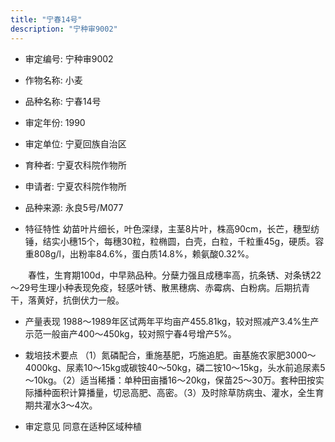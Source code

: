 ```yaml
---
title: "宁春14号"
description: "宁种审9002"
---
```

* 审定编号:  宁种审9002

*  作物名称:  小麦

*  品种名称:  宁春14号

*  审定年份:  1990

*  审定单位:  宁夏回族自治区

* 育种者:  宁夏农科院作物所

*  申请者:  宁夏农科院作物所

*  品种来源:  永良5号/M077

*  特征特性
幼苗叶片细长，叶色深绿，主茎8片叶，株高90cm，长芒，穗型纺锤，结实小穗15个，每穗30粒，粒椭圆，白壳，白粒，千粒重45g，硬质。容重808g/l，出粉率84.6%，蛋白质14.8%，赖氨酸0.32%。
　　春性，生育期100d，中早熟品种。分蘖力强且成穗率高，抗条锈、对条锈22～29号生理小种表现免疫，轻感叶锈、散黑穗病、赤霉病、白粉病。后期抗青干，落黄好，抗倒伏力一般。


*  产量表现
1988～1989年区试两年平均亩产455.81kg，较对照减产3.4%生产示范一般亩产400～450kg，较对照宁春4号增产5%。

*  栽培技术要点
（1）氮磷配合，重施基肥，巧施追肥。亩基施农家肥3000～4000kg、尿素10～15kg或碳铵40～50kg，磷二铵10～15kg，头水前追尿素5～10kg。（2）适当稀播：单种田亩播16～20kg，保苗25～30万。套种田按实际播种面积计算播量，切忌高肥、高密。（3）及时除草防病虫、灌水，全生育期共灌水3～4次。

*  审定意见
同意在适种区域种植
